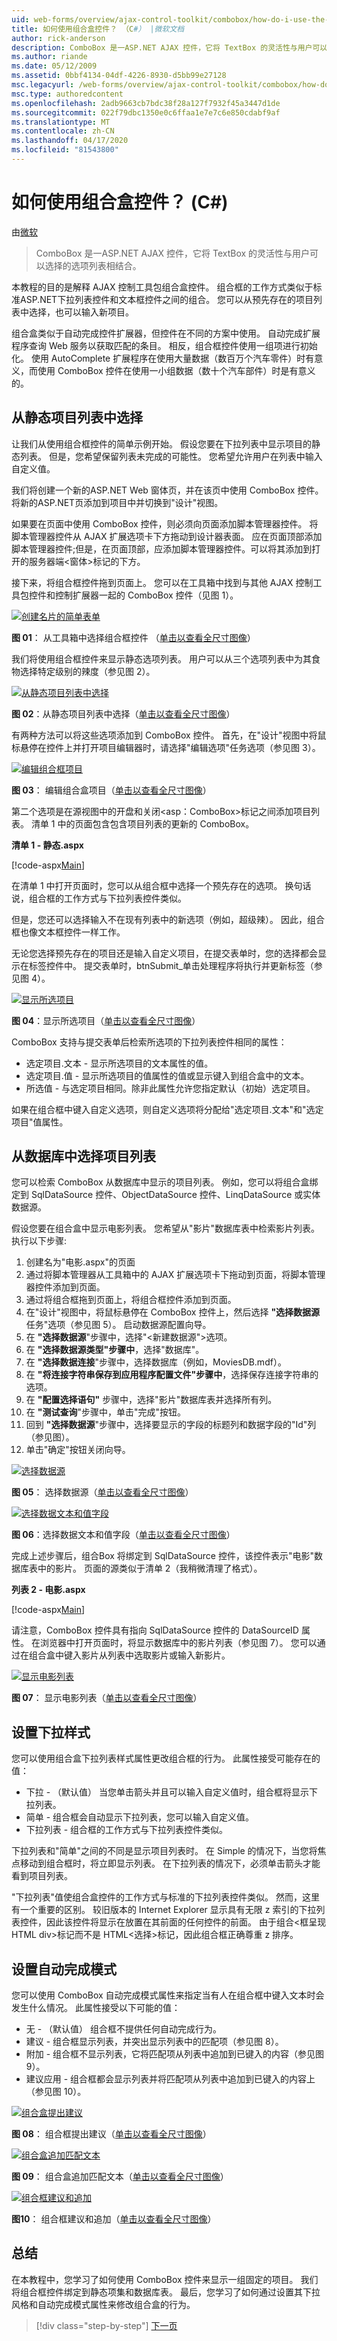 ```yaml
---
uid: web-forms/overview/ajax-control-toolkit/combobox/how-do-i-use-the-combobox-control-cs
title: 如何使用组合盒控件？ （C#） |微软文档
author: rick-anderson
description: ComboBox 是一ASP.NET AJAX 控件，它将 TextBox 的灵活性与用户可以选择的选项列表相结合。
ms.author: riande
ms.date: 05/12/2009
ms.assetid: 0bbf4134-04df-4226-8930-d5bb99e27128
msc.legacyurl: /web-forms/overview/ajax-control-toolkit/combobox/how-do-i-use-the-combobox-control-cs
msc.type: authoredcontent
ms.openlocfilehash: 2adb9663cb7bdc38f28a127f7932f45a3447d1de
ms.sourcegitcommit: 022f79dbc1350e0c6ffaa1e7e7c6e850cdabf9af
ms.translationtype: MT
ms.contentlocale: zh-CN
ms.lasthandoff: 04/17/2020
ms.locfileid: "81543800"
---
```

# <a name="how-do-i-use-the-combobox-control-c"></a>如何使用组合盒控件？ (C#)

由[微软](https://github.com/microsoft)

> ComboBox 是一ASP.NET AJAX 控件，它将 TextBox 的灵活性与用户可以选择的选项列表相结合。

本教程的目的是解释 AJAX 控制工具包组合盒控件。 组合框的工作方式类似于标准ASP.NET下拉列表控件和文本框控件之间的组合。 您可以从预先存在的项目列表中选择，也可以输入新项目。

组合盒类似于自动完成控件扩展器，但控件在不同的方案中使用。 自动完成扩展程序查询 Web 服务以获取匹配的条目。 相反，组合框控件使用一组项进行初始化。 使用 AutoComplete 扩展程序在使用大量数据（数百万个汽车零件）时有意义，而使用 ComboBox 控件在使用一小组数据（数十个汽车部件）时是有意义的。

## <a name="selecting-from-a-static-list-of-items"></a>从静态项目列表中选择

让我们从使用组合框控件的简单示例开始。 假设您要在下拉列表中显示项目的静态列表。 但是，您希望保留列表未完成的可能性。 您希望允许用户在列表中输入自定义值。

我们将创建一个新的ASP.NET Web 窗体页，并在该页中使用 ComboBox 控件。 将新的ASP.NET页添加到项目中并切换到"设计"视图。

如果要在页面中使用 ComboBox 控件，则必须向页面添加脚本管理器控件。 将脚本管理器控件从 AJAX 扩展选项卡下方拖动到设计器表面。 应在页面顶部添加脚本管理器控件;但是，在页面顶部，应添加脚本管理器控件。可以将其添加到打开的服务器端&lt;窗体&gt;标记的下方。

接下来，将组合框控件拖到页面上。 您可以在工具箱中找到与其他 AJAX 控制工具包控件和控制扩展器一起的 ComboBox 控件（见图 1）。

[![创建名片的简单表单](how-do-i-use-the-combobox-control-cs/_static/image1.jpg)](how-do-i-use-the-combobox-control-cs/_static/image1.png)

**图 01**： 从工具箱中选择组合框控件 （[单击以查看全尺寸图像](how-do-i-use-the-combobox-control-cs/_static/image2.png)）

我们将使用组合框控件来显示静态选项列表。 用户可以从三个选项列表中为其食物选择特定级别的辣度（参见图 2）。

[![从静态项目列表中选择](how-do-i-use-the-combobox-control-cs/_static/image2.jpg)](how-do-i-use-the-combobox-control-cs/_static/image3.png)

**图 02**：从静态项目列表中选择（[单击以查看全尺寸图像](how-do-i-use-the-combobox-control-cs/_static/image4.png)）

有两种方法可以将这些选项添加到 ComboBox 控件。 首先，在"设计"视图中将鼠标悬停在控件上并打开项目编辑器时，请选择"编辑选项"任务选项（参见图 3）。

[![编辑组合框项目](how-do-i-use-the-combobox-control-cs/_static/image3.jpg)](how-do-i-use-the-combobox-control-cs/_static/image5.png)

**图 03**： 编辑组合盒项目（[单击以查看全尺寸图像](how-do-i-use-the-combobox-control-cs/_static/image6.png)）

第二个选项是在源视图中的开盘和关闭&lt;asp：ComboBox&gt;标记之间添加项目列表。 清单 1 中的页面包含包含项目列表的更新的 ComboBox。

**清单 1 - 静态.aspx**

[!code-aspx[Main](how-do-i-use-the-combobox-control-cs/samples/sample1.aspx)]

在清单 1 中打开页面时，您可以从组合框中选择一个预先存在的选项。 换句话说，组合框的工作方式与下拉列表控件类似。

但是，您还可以选择输入不在现有列表中的新选项（例如，超级辣）。 因此，组合框也像文本框控件一样工作。

无论您选择预先存在的项目还是输入自定义项目，在提交表单时，您的选择都会显示在标签控件中。 提交表单时，btnSubmit\_单击处理程序将执行并更新标签（参见图 4）。

[![显示所选项目](how-do-i-use-the-combobox-control-cs/_static/image4.jpg)](how-do-i-use-the-combobox-control-cs/_static/image7.png)

**图 04**：显示所选项目（[单击以查看全尺寸图像](how-do-i-use-the-combobox-control-cs/_static/image8.png)）

ComboBox 支持与提交表单后检索所选项的下拉列表控件相同的属性：

- 选定项目.文本 - 显示所选项目的文本属性的值。
- 选定项目.值 - 显示所选项目的值属性的值或显示键入到组合盒中的文本。
- 所选值 - 与选定项目相同。除非此属性允许您指定默认（初始）选定项目。

如果在组合框中键入自定义选项，则自定义选项将分配给"选定项目.文本"和"选定项目"值属性。

## <a name="selecting-the-list-of-items-from-the-database"></a>从数据库中选择项目列表

您可以检索 ComboBox 从数据库中显示的项目列表。 例如，您可以将组合盒绑定到 SqlDataSource 控件、ObjectDataSource 控件、LinqDataSource 或实体数据源。

假设您要在组合盒中显示电影列表。 您希望从"影片"数据库表中检索影片列表。 执行以下步骤:

1. 创建名为"电影.aspx"的页面
2. 通过将脚本管理器从工具箱中的 AJAX 扩展选项卡下拖动到页面，将脚本管理器控件添加到页面。
3. 通过将组合框拖到页面上，将组合框控件添加到页面。
4. 在"设计"视图中，将鼠标悬停在 ComboBox 控件上，然后选择 **"选择数据源**任务"选项（参见图 5）。 启动数据源配置向导。
5. 在 **"选择数据源**"步骤中，选择"&lt;新建数据源"&gt;选项。
6. 在 **"选择数据源类型"步骤中**，选择"数据库"。
7. 在 **"选择数据连接**"步骤中，选择数据库（例如，MoviesDB.mdf）。
8. 在 **"将连接字符串保存到应用程序配置文件"步骤中**，选择保存连接字符串的选项。
9. 在 **"配置选择语句"** 步骤中，选择"影片"数据库表并选择所有列。
10. 在 **"测试查询**"步骤中，单击"完成"按钮。
11. 回到 **"选择数据源**"步骤中，选择要显示的字段的标题列和数据字段的"Id"列（参见图）。
12. 单击"确定"按钮关闭向导。

[![选择数据源](how-do-i-use-the-combobox-control-cs/_static/image5.jpg)](how-do-i-use-the-combobox-control-cs/_static/image9.png)

**图 05**： 选择数据源（[单击以查看全尺寸图像](how-do-i-use-the-combobox-control-cs/_static/image10.png)）

[![选择数据文本和值字段](how-do-i-use-the-combobox-control-cs/_static/image6.jpg)](how-do-i-use-the-combobox-control-cs/_static/image11.png)

**图 06**：选择数据文本和值字段（[单击以查看全尺寸图像](how-do-i-use-the-combobox-control-cs/_static/image12.png)）

完成上述步骤后，组合Box 将绑定到 SqlDataSource 控件，该控件表示"电影"数据库表中的影片。 页面的源类似于清单 2（我稍微清理了格式）。

**列表 2 - 电影.aspx**

[!code-aspx[Main](how-do-i-use-the-combobox-control-cs/samples/sample2.aspx)]

请注意，ComboBox 控件具有指向 SqlDataSource 控件的 DataSourceID 属性。 在浏览器中打开页面时，将显示数据库中的影片列表（参见图 7）。 您可以通过在组合盒中键入影片从列表中选取影片或输入新影片。

[![显示电影列表](how-do-i-use-the-combobox-control-cs/_static/image7.jpg)](how-do-i-use-the-combobox-control-cs/_static/image13.png)

**图 07**： 显示电影列表（[单击以查看全尺寸图像](how-do-i-use-the-combobox-control-cs/_static/image14.png)）

## <a name="setting-the-dropdownstyle"></a>设置下拉样式

您可以使用组合盒下拉列表样式属性更改组合框的行为。 此属性接受可能存在的值：

- 下拉 - （默认值） 当您单击箭头并且可以输入自定义值时，组合框将显示下拉列表。
- 简单 - 组合框会自动显示下拉列表，您可以输入自定义值。
- 下拉列表 - 组合框的工作方式与下拉列表控件类似。

下拉列表和"简单"之间的不同是显示项目列表时。 在 Simple 的情况下，当您将焦点移动到组合框时，将立即显示列表。 在下拉列表的情况下，必须单击箭头才能看到项目列表。

"下拉列表"值使组合盒控件的工作方式与标准的下拉列表控件类似。 然而，这里有一个重要的区别。 较旧版本的 Internet Explorer 显示具有无限 z 索引的下拉列表控件，因此该控件将显示在放置在其前面的任何控件的前面。 由于组合&lt;框呈现 HTML div&gt;标记而不是 HTML&lt;选择&gt;标记，因此组合框正确尊重 z 排序。

## <a name="setting-the-autocompletemode"></a>设置自动完成模式

您可以使用 ComboBox 自动完成模式属性来指定当有人在组合框中键入文本时会发生什么情况。 此属性接受以下可能的值：

- 无 - （默认值） 组合框不提供任何自动完成行为。
- 建议 - 组合框显示列表，并突出显示列表中的匹配项（参见图 8）。
- 附加 - 组合框不显示列表，它将匹配项从列表中追加到已键入的内容（参见图 9）。
- 建议应用 - 组合框都会显示列表并将匹配项从列表中追加到已键入的内容上（参见图 10）。

[![组合盒提出建议](how-do-i-use-the-combobox-control-cs/_static/image8.jpg)](how-do-i-use-the-combobox-control-cs/_static/image15.png)

**图 08**： 组合框提出建议（[单击以查看全尺寸图像](how-do-i-use-the-combobox-control-cs/_static/image16.png)）

[![组合盒追加匹配文本](how-do-i-use-the-combobox-control-cs/_static/image9.jpg)](how-do-i-use-the-combobox-control-cs/_static/image17.png)

**图 09**： 组合盒追加匹配文本（[单击以查看全尺寸图像](how-do-i-use-the-combobox-control-cs/_static/image18.png)）

[![组合框建议和追加](how-do-i-use-the-combobox-control-cs/_static/image10.jpg)](how-do-i-use-the-combobox-control-cs/_static/image19.png)

**图10**： 组合框建议和追加（[单击以查看全尺寸图像](how-do-i-use-the-combobox-control-cs/_static/image20.png)）

## <a name="summary"></a>总结

在本教程中，您学习了如何使用 ComboBox 控件来显示一组固定的项目。 我们将组合框控件绑定到静态项集和数据库表。 最后，您学习了如何通过设置其下拉风格和自动完成模式属性来修改组合盒的行为。

> [!div class="step-by-step"]
> [下一页](how-do-i-use-the-combobox-control-vb.md)
